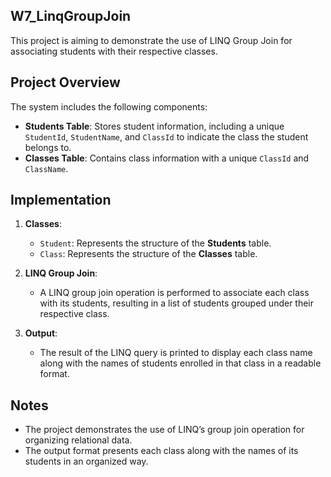 ﻿## W7_LinqGroupJoin

This project is aiming to demonstrate the use of LINQ Group Join for associating students with their respective classes.

## Project Overview

The system includes the following components:

- **Students Table**: Stores student information, including a unique `StudentId`, `StudentName`, and `ClassId` to indicate the class the student belongs to.
- **Classes Table**: Contains class information with a unique `ClassId` and `ClassName`.

## Implementation

1. **Classes**:
    - `Student`: Represents the structure of the **Students** table.
    - `Class`: Represents the structure of the **Classes** table.

2. **LINQ Group Join**:
    - A LINQ group join operation is performed to associate each class with its students, resulting in a list of students grouped under their respective class.

3. **Output**:
    - The result of the LINQ query is printed to display each class name along with the names of students enrolled in that class in a readable format.

## Notes

- The project demonstrates the use of LINQ’s group join operation for organizing relational data.
- The output format presents each class along with the names of its students in an organized way.